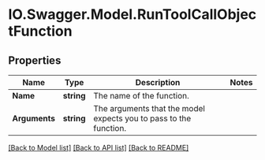 # IO.Swagger.Model.RunToolCallObjectFunction
## Properties

Name | Type | Description | Notes
------------ | ------------- | ------------- | -------------
**Name** | **string** | The name of the function. | 
**Arguments** | **string** | The arguments that the model expects you to pass to the function. | 

[[Back to Model list]](../README.md#documentation-for-models) [[Back to API list]](../README.md#documentation-for-api-endpoints) [[Back to README]](../README.md)

